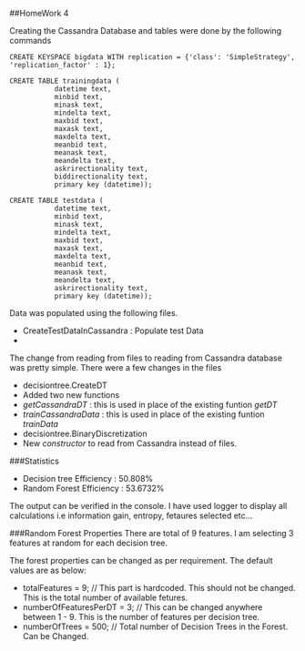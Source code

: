 ##HomeWork 4

Creating the Cassandra Database and tables were done by the following commands
```
CREATE KEYSPACE bigdata WITH replication = {'class': 'SimpleStrategy', 'replication_factor' : 1};

CREATE TABLE trainingdata (
           datetime text,
           minbid text,
           minask text,
           mindelta text,
           maxbid text,
           maxask text,
           maxdelta text,
           meanbid text,
           meanask text,
           meandelta text,
           askrirectionality text,
           biddirectionality text,
           primary key (datetime));

CREATE TABLE testdata (
           datetime text,
           minbid text,
           minask text,
           mindelta text,
           maxbid text,
           maxask text,
           maxdelta text,
           meanbid text,
           meanask text,
           meandelta text,
           askrirectionality text,
           primary key (datetime));
```

Data was populated using the following files.
 - CreateTestDataInCassandra : Populate test Data
 - 
The change from reading from files to reading from Cassandra database was pretty simple.
There were a few changes in the files
 - decisiontree.CreateDT
  - Added two new functions 
   - *getCassandraDT* : this is used in place of the existing funtion *getDT*
   - *trainCassandraData* : this is used in place of the existing funtion *trainData*
 - decisiontree.BinaryDiscretization
  - New *constructor* to read from Cassandra instead of files.

###Statistics
- Decision tree Efficiency : 50.808%
- Random Forest Efficiency : 53.6732%

The output can be verified in the console. I have used logger to display all calculations i.e information gain, entropy, fetaures selected etc... 


###Random Forest Properties
There are total of 9 features. I am selecting 3 features at random for each decision tree.

The forest properties can be changed as per requirement.
The default values are as below:
 - totalFeatures = 9; // This part is hardcoded. This should not be changed. This is the total number of available fetures.
 - numberOfFeaturesPerDT = 3; // This can be changed anywhere between 1 - 9. This is the number of features per decision tree.
 - numberOfTrees = 500; // Total number of Decision Trees in the Forest. Can be Changed.
